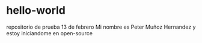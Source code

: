 # hello-world
repositorio de prueba 13 de febrero
Mi nombre es Peter Muñoz Hernandez y estoy iniciandome en open-source
